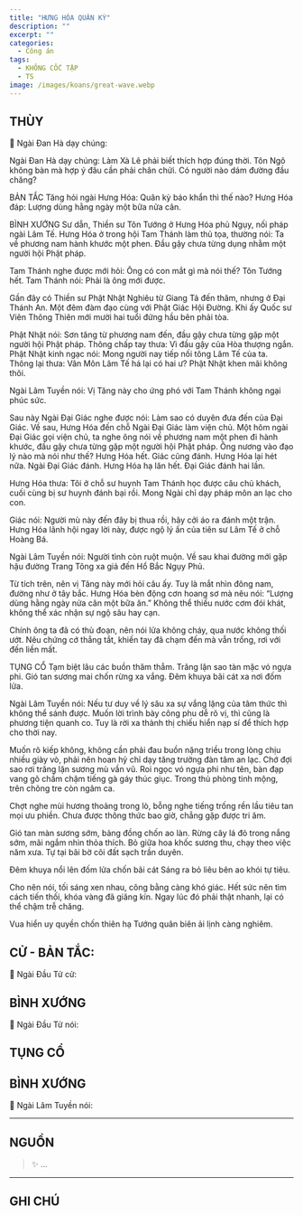 ```yaml
---
title: "HƯNG HÓA QUÂN KỲ"
description: ""
excerpt: ""
categories:
  - Công án
tags:
  - KHÔNG CỐC TẬP
  - TS 
image: /images/koans/great-wave.webp
---
```


## THÙY

📢 Ngài Đan Hà dạy chúng:




Ngài Đan Hà dạy chúng: Làm Xà Lê phải biết thích hợp đúng thời. Tôn Ngô không bàn mà hợp ý đâu cần phải chân chửi. Có người nào dám đường đầu chăng?

BẢN TẮC
Tăng hỏi ngài Hưng Hóa: Quân kỳ báo khẩn thì thế nào?
Hưng Hóa đáp: Lượng dùng hằng ngày một bữa nửa cân.

BÌNH XƯỚNG
Sư dẫn, Thiền sư Tôn Tướng ở Hưng Hóa phủ Ngụy, nối pháp ngài Lâm Tế. Hưng Hóa ở trong hội Tam Thánh làm thủ tọa, thường nói: Ta về phương nam hành khước một phen. Đầu gậy chưa từng dụng nhằm một người hội Phật pháp.

Tam Thánh nghe được mới hỏi: Ông có con mắt gì mà nói thế?
Tôn Tướng hết.
Tam Thánh nói: Phải là ông mới được.

Gần đây có Thiền sư Phật Nhật Nghiêu từ Giang Tả đến thăm, nhưng ở Đại Thánh An. Một đêm đàm đạo cùng với Phật Giác Hội Đường. Khi ấy Quốc sư Viên Thông Thiên mới mười hai tuổi đứng hầu bên phải tòa.

Phật Nhật nói: Sơn tăng từ phương nam đến, đầu gậy chưa từng gặp một người hội Phật pháp.
Thông chấp tay thưa: Vì đầu gậy của Hòa thượng ngắn.
Phật Nhật kinh ngạc nói: Mong người nay tiếp nối tông Lâm Tế của ta.
Thông lại thưa: Vân Môn Lâm Tế há lại có hai ư?
Phật Nhật khen mãi không thôi.

Ngài Lâm Tuyền nói: Vị Tăng này cho ứng phó với Tam Thánh không ngại phúc sức.

Sau này Ngài Đại Giác nghe được nói: Làm sao có duyên đưa đến của Đại Giác.
Về sau, Hưng Hóa đến chỗ Ngài Đại Giác làm viện chủ. Một hôm ngài Đại Giác gọi viện chủ, ta nghe ông nói về phương nam một phen đi hành khước, đầu gậy chưa từng gặp một người hội Phật pháp. Ông nương vào đạo lý nào mà nói như thế?
Hưng Hóa hết.
Giác cũng đánh.
Hưng Hóa lại hét nữa.
Ngài Đại Giác đánh.
Hưng Hóa hạ lăn hết. Đại Giác đánh hai lần.

Hưng Hóa thưa: Tôi ở chỗ sư huynh Tam Thánh học được câu chủ khách, cuối cùng bị sư huynh đánh bại rồi. Mong Ngài chỉ dạy pháp môn an lạc cho con.

Giác nói: Người mù này đến đây bị thua rồi, hãy cởi áo ra đánh một trận.
Hưng Hóa lãnh hội ngay lời này, được ngộ lý ấn của tiên sư Lâm Tế ở chỗ Hoàng Bá.

Ngài Lâm Tuyền nói: Người tình còn ruột muộn. Về sau khai đường mới gặp hậu đường Trang Tông xa giả đến Hổ Bắc Ngụy Phủ.

Từ tích trên, nên vị Tăng này mới hỏi câu ấy. Tuy là mắt nhìn đông nam, đường như ở tây bắc. Hưng Hóa bèn động cơn hoang sơ mà nêu nói: “Lượng dùng hằng ngày nửa cân một bữa ăn.” Không thể thiếu nước cơm đói khát, không thể xác nhận sự ngộ sâu hay cạn.

Chính ông ta đã có thù đoạn, nên nói lửa không cháy, qua nước không thối ướt. Nêu chứng cớ thẳng tắt, khiến tay đã chạm đến mà vẫn trống, rơi với đến liền mất.

TỤNG CỔ
Tạm biệt lâu các buồn thăm thẳm.
Trăng lặn sao tàn mặc vó ngựa phi.
Gió tan sương mai chốn rừng xa vắng.
Đêm khuya bãi cát xa nơi đốm lửa.

Ngài Lâm Tuyền nói: Nếu tư duy về lý sâu xa sự vắng lặng của tâm thức thì không thể sánh được. Muốn lời trình bày công phu dễ rõ vị, thì cũng là phương tiện quanh co. Tuy là rời xa thành thị chiếu hiển nạp sí để thích hợp cho thời nay.

Muốn rõ kiếp không, không cần phải đau buồn nặng triều trong lòng chịu nhiều giày vò, phải nên hoan hỷ chỉ dạy tăng trưởng đàn tâm an lạc. Chớ đợi sao rơi trăng lặn sương mù vần vũ. Roi ngọc vó ngựa phi như tên, bàn đạp vang gõ chầm chậm tiếng gà gáy thúc giục. Trong thủ phòng tinh mộng, trên chõng tre còn ngâm ca.

Chợt nghe mùi hương thoảng trong lò, bỗng nghe tiếng trống rền lầu tiêu tan mọi ưu phiền. Chưa được thông thức bao giờ, chẳng gặp được tri âm.

Gió tan màn sương sớm, bảng đồng chốn ao làn. Rừng cây lá đỏ trong nắng sớm, mãi ngắm nhìn thỏa thích. Bỏ giữa hoa khốc sương thu, chạy theo việc năm xưa. Tự tại bãi bờ cõi đất sạch trần duyên.

Đêm khuya nổi lên đốm lửa chốn bãi cát
Sáng ra bỏ liêu bên ao khói tự tiêu.

Cho nên nói, tối sáng xen nhau, công bằng càng khó giác. Hết sức nên tìm cách tiến thối, khóa vàng đã giăng kín. Ngay lúc đó phải thật nhanh, lại có thể chậm trễ chăng.

Vua hiển uy quyền chốn thiên hạ
Tướng quân biên ải lịnh càng nghiêm.


## CỬ - BẢN TẮC:

📢 Ngài Đầu Tử cử:

> 

## BÌNH XƯỚNG

📢 Ngài Đầu Tử nói:


## TỤNG CỔ

> 

## BÌNH XƯỚNG

📢 Ngài Lâm Tuyền nói:



<hr class="blog-rule" />

## NGUỒN

> ✨ ...

<hr class="blog-rule" />

## GHI CHÚ

[^1]: ⭐️ <a href="/masters/" target="_blank">🔗 TS </a>


